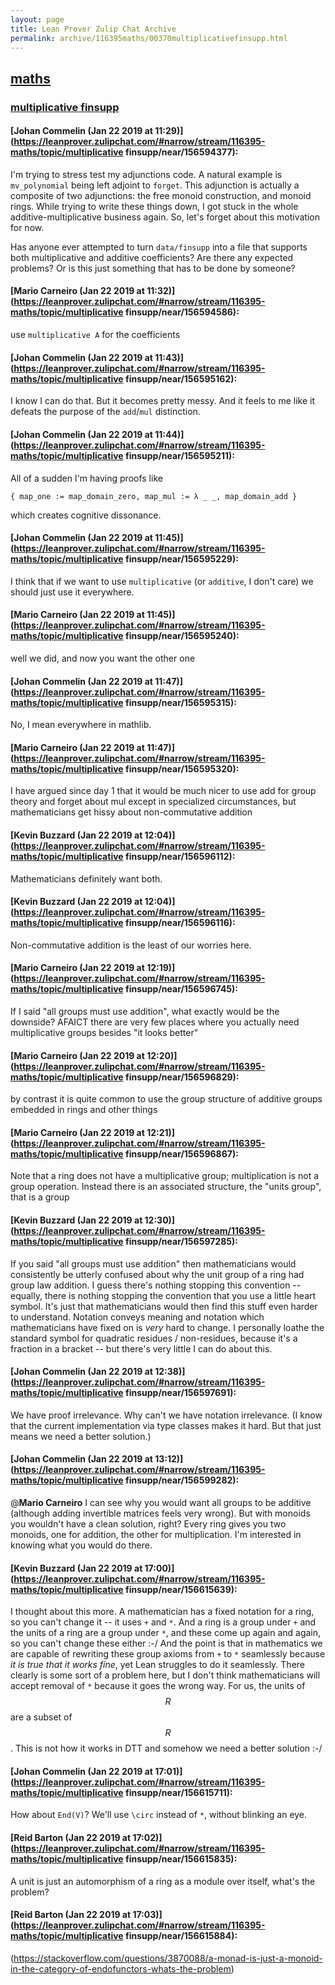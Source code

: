 ```yaml
---
layout: page
title: Lean Prover Zulip Chat Archive 
permalink: archive/116395maths/00370multiplicativefinsupp.html
---
```


## [maths](index.html)
### [multiplicative finsupp](00370multiplicativefinsupp.html)

#### [Johan Commelin (Jan 22 2019 at 11:29)](https://leanprover.zulipchat.com/#narrow/stream/116395-maths/topic/multiplicative finsupp/near/156594377):
I'm trying to stress test my adjunctions code. A natural example is `mv_polynomial` being left adjoint to `forget`. This adjunction is actually a composite of two adjunctions: the free monoid construction, and monoid rings. While trying to write these things down, I got stuck in the whole additive-multiplicative business again. So, let's forget about this motivation for now.

Has anyone ever attempted to turn `data/finsupp` into a file that supports both multiplicative and additive coefficients? Are there any expected problems? Or is this just something that has to be done by someone?

#### [Mario Carneiro (Jan 22 2019 at 11:32)](https://leanprover.zulipchat.com/#narrow/stream/116395-maths/topic/multiplicative finsupp/near/156594586):
use `multiplicative A` for the coefficients

#### [Johan Commelin (Jan 22 2019 at 11:43)](https://leanprover.zulipchat.com/#narrow/stream/116395-maths/topic/multiplicative finsupp/near/156595162):
I know I can do that. But it becomes pretty messy. And it feels to me like it defeats the purpose of the `add`/`mul` distinction.

#### [Johan Commelin (Jan 22 2019 at 11:44)](https://leanprover.zulipchat.com/#narrow/stream/116395-maths/topic/multiplicative finsupp/near/156595211):
All of a sudden I'm having proofs like
```lean
{ map_one := map_domain_zero, map_mul := λ _ _, map_domain_add }
```
which creates cognitive dissonance.

#### [Johan Commelin (Jan 22 2019 at 11:45)](https://leanprover.zulipchat.com/#narrow/stream/116395-maths/topic/multiplicative finsupp/near/156595229):
I think that if we want to use `multiplicative` (or `additive`, I don't care) we should just use it everywhere.

#### [Mario Carneiro (Jan 22 2019 at 11:45)](https://leanprover.zulipchat.com/#narrow/stream/116395-maths/topic/multiplicative finsupp/near/156595240):
well we did, and now you want the other one

#### [Johan Commelin (Jan 22 2019 at 11:47)](https://leanprover.zulipchat.com/#narrow/stream/116395-maths/topic/multiplicative finsupp/near/156595315):
No, I mean everywhere in mathlib.

#### [Mario Carneiro (Jan 22 2019 at 11:47)](https://leanprover.zulipchat.com/#narrow/stream/116395-maths/topic/multiplicative finsupp/near/156595320):
I have argued since day 1 that it would be much nicer to use add for group theory and forget about mul except in specialized circumstances, but mathematicians get hissy about non-commutative addition

#### [Kevin Buzzard (Jan 22 2019 at 12:04)](https://leanprover.zulipchat.com/#narrow/stream/116395-maths/topic/multiplicative finsupp/near/156596112):
Mathematicians definitely want both.

#### [Kevin Buzzard (Jan 22 2019 at 12:04)](https://leanprover.zulipchat.com/#narrow/stream/116395-maths/topic/multiplicative finsupp/near/156596116):
Non-commutative addition is the least of our worries here.

#### [Mario Carneiro (Jan 22 2019 at 12:19)](https://leanprover.zulipchat.com/#narrow/stream/116395-maths/topic/multiplicative finsupp/near/156596745):
If I said "all groups must use addition", what exactly would be the downside? AFAICT there are very few places where you actually need multiplicative groups besides "it looks better"

#### [Mario Carneiro (Jan 22 2019 at 12:20)](https://leanprover.zulipchat.com/#narrow/stream/116395-maths/topic/multiplicative finsupp/near/156596829):
by contrast it is quite common to use the group structure of additive groups embedded in rings and other things

#### [Mario Carneiro (Jan 22 2019 at 12:21)](https://leanprover.zulipchat.com/#narrow/stream/116395-maths/topic/multiplicative finsupp/near/156596867):
Note that a ring does not have a multiplicative group; multiplication is not a group operation. Instead there is an associated structure, the "units group", that is a group

#### [Kevin Buzzard (Jan 22 2019 at 12:30)](https://leanprover.zulipchat.com/#narrow/stream/116395-maths/topic/multiplicative finsupp/near/156597285):
If you said "all groups must use addition" then mathematicians would consistently be utterly confused about why the unit group of a ring had group law addition. I guess there's nothing stopping this convention -- equally, there is nothing stopping the convention that you use a little heart symbol. It's just that mathematicians would then find this stuff even harder to understand. Notation conveys meaning and notation which mathematicians have fixed on is *very* hard to change. I personally loathe the standard symbol for quadratic residues / non-residues, because it's a fraction in a bracket -- but there's very little I can do about this.

#### [Johan Commelin (Jan 22 2019 at 12:38)](https://leanprover.zulipchat.com/#narrow/stream/116395-maths/topic/multiplicative finsupp/near/156597691):
We have proof irrelevance. Why can't we have notation irrelevance. (I know that the current implementation via type classes makes it hard. But that just means we need a better solution.)

#### [Johan Commelin (Jan 22 2019 at 13:12)](https://leanprover.zulipchat.com/#narrow/stream/116395-maths/topic/multiplicative finsupp/near/156599282):
@**Mario Carneiro** I can see why you would want all groups to be additive (although adding invertible matrices feels very wrong). But with monoids you wouldn't have a clean solution, right? Every ring gives you two monoids, one for addition, the other for multiplication. I'm interested in knowing what you would do there.

#### [Kevin Buzzard (Jan 22 2019 at 17:00)](https://leanprover.zulipchat.com/#narrow/stream/116395-maths/topic/multiplicative finsupp/near/156615639):
I thought about this more. A mathematician has a fixed notation for a ring, so you can't change it -- it uses `+` and `*`. And a ring is a group under `+` and the units of a ring are a group under `*`, and these come up again and again, so you can't change these either :-/ And the point is that in mathematics we are capable of rewriting these group axioms from `+` to `*` seamlessly because *it is true that it works fine*, yet Lean struggles to do it seamlessly. There clearly is some sort of a problem here, but I don't think mathematicians will accept removal of `*` because it goes the wrong way. For us, the units of $$R$$ are a subset of $$R$$. This is not how it works in DTT and somehow we need a better solution :-/

#### [Johan Commelin (Jan 22 2019 at 17:01)](https://leanprover.zulipchat.com/#narrow/stream/116395-maths/topic/multiplicative finsupp/near/156615711):
How about `End(V)`? We'll use `\circ` instead of `*`, without blinking an eye.

#### [Reid Barton (Jan 22 2019 at 17:02)](https://leanprover.zulipchat.com/#narrow/stream/116395-maths/topic/multiplicative finsupp/near/156615835):
A unit is just an automorphism of a ring as a module over itself, what's the problem?

#### [Reid Barton (Jan 22 2019 at 17:03)](https://leanprover.zulipchat.com/#narrow/stream/116395-maths/topic/multiplicative finsupp/near/156615884):
(https://stackoverflow.com/questions/3870088/a-monad-is-just-a-monoid-in-the-category-of-endofunctors-whats-the-problem)

